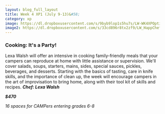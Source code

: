 ```yaml
---
layout: blog_full_layout
title: Week 4 XP1 (July 9-13)&#58; 
category: xp
image: https://dl.dropboxusercontent.com/s/9byb9lop1s5hu7s/LW-WK4XPOptim.jpg?dl=0
image2: https://dl.dropboxusercontent.com/s/33cd896r8tx2zf9/LW_HappChef_Optim.jpg?dl=0
---
```



### Cooking: It's a Party!

Lexa Walsh will offer an intensive in cooking family-friendly meals that your campers can reproduce at home with little assistance or supervision. We'll cover salads, soups, starters, mains, sides, special sauces, pickles, beverages, and desserts. Starting with the basics of tasting, care in knife skills, and the importance of clean up, the week will encourage campers in the art of improvisation to bring home, along with their tool kit of skills and recipes.
**_Chef: Lexa Walsh_**

**_$470_**

*16 spaces for CAMPers entering grades 6-8*
